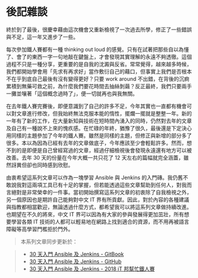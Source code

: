 # 後記雜談

終於到了最後，很慶幸藉由這次機會又重新檢視了一次過去所學，修正了一些錯誤與不足，這一年又進步了一些。

每次參加鐵人賽都有一種 thinking out loud 的感覺。只有在試著把那些自以為懂了、會了的東西一字一句地敲在鍵盤上，才會發現其實理解的永遠不夠透徹。這個過程不只是一種分享，更重要的是自我的沈澱與反省。常常覺得，越來越多時候，我們都開始學會用「先求有再求好」當作敷衍自己的藉口，但事實上我們是否根本不在乎到底自己最後有沒有變得更好？只要 work around 不出錯，在背後的沉痾累積到無藥可救之前，為什麼我們要花時間去抽絲剝繭？反正最終，我們只要兩手一攤並嚷著「這個概念過時了」，便一切就再也與我無關。

在去年鐵人賽完賽後，即便意識到了自己的許多不足，今年其實也一直都有機會可以對文章進行修改，但我始終無法克服本能的惰性，擺爛一擺就是整整一年。新的一年有了新的工作，在大量新知與技術在短時間內湧入的同時，仍然對去年的文章及自己有一種說不上來的愧疚感。在忙碌的年終，猶豫了很久，最後還是下定決心用同樣的主題參加了今年的鐵人賽。雖然是同樣的主題，但修正與新增的部分多了很多。本以為因為已經有去年的文章做底子，今年應該至少會輕鬆許多。然而，想不到的是即便是自己曾經寫過的文章，經過仔細檢視後會發現永遠還有地方可以被改善。去年 30 天的份量在今年大概一共只花了 12 天左右的篇幅就完全涵蓋，雖然訝異但卻也同時感到欣慰。

由衷希望這系列文章可以作為一塊學習 Ansible 與 Jenkins 的入門磚。我仍舊不敢說我對這兩項工具已有十足的掌握，但若能透過這些文章幫助到任何人，對我而言絕對是非常榮幸的一件事。當初開始撰寫這系列文章的初衷除了自我檢視之外，另一個原因也是期許自己能夠對中文 IT 界有所貢獻。因此，對於內容的各種建議與指教都相當歡迎，無論透過什麼方式，都希望我可以將這系列文章做持續改進。也期望在不久的將來，中文 IT 界可以因為有大家的參與發展得更加茁壯，所有想要學習各類 IT 技術的人都可以輕易地在網路上找到適合的資源，而不用再被語言障礙等高學習門檻拒於門外。


> 本系列文章同步更新於：

> * [30 天入門 Ansible 及 Jenkins - GitBook]( https://www.gitbook.com/book/tsoliangwu0130/learn-ansible-and-jenkins-in-30-days/)
> * [30 天入門 Ansible 及 Jenkins - GitHub]( https://github.com/tsoliangwu0130/learn-ansible-and-jenkins-in-30-days)
> * [30 天入門 Ansible 及 Jenkins - 2018 iT 邦幫忙鐵人賽](https://ithelp.ithome.com.tw/users/20103346/ironman/1473)
